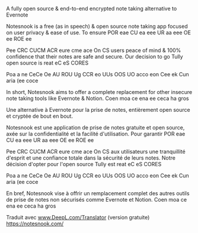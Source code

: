 A fully open source & end-to-end encrypted note taking alternative to Evernote

Notesnook is a free (as in speech) & open source note taking app focused on user privacy & ease of use. To ensure
POR eae CU ea eee UR aa eee OE ee ROE ee

Pee CRC CUCM ACR eure cme ace On CS
users peace of mind & 100% confidence that their notes are safe and secure. Our decision to go Tully open source is
reat eC eS CORES

Poa a ne CeCe Oe AU ROU Ug CCR eo UUs
OOS UO acco eon Cee ek Cun aria (ee coce

In short, Notesnook aims to offer a complete replacement for other insecure note taking tools like Evernote & Notion.
Coen moa ce ena ee ceca ha gros









Une alternative à Evernote pour la prise de notes, entièrement open source et cryptée de bout en bout.

Notesnook est une application de prise de notes gratuite et open source, axée sur la confidentialité et la facilité d'utilisation. Pour garantir
POR eae CU ea eee UR aa eee OE ee ROE ee

Pee CRC CUCM ACR eure cme ace On CS
aux utilisateurs une tranquillité d'esprit et une confiance totale dans la sécurité de leurs notes. Notre décision d'opter pour l'open source Tully est
reat eC eS CORES

Poa a ne CeCe Oe AU ROU Ug CCR eo UUs
OOS UO acco eon Cee ek Cun aria (ee coce

En bref, Notesnook vise à offrir un remplacement complet des autres outils de prise de notes non sécurisés comme Evernote et Notion.
Coen moa ce ena ee ceca ha gros

Traduit avec www.DeepL.com/Translator (version gratuite)
https://notesnook.com/
